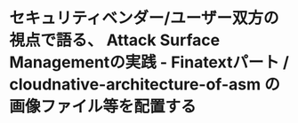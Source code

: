 # セキュリティベンダー/ユーザー双方の視点で語る、 Attack Surface Managementの実践 - Finatextパート / cloudnative-architecture-of-asm の画像ファイル等を配置する
